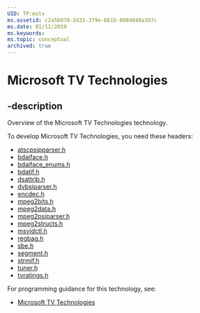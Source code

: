 ```yaml
---
UID: TP:mstv
ms.assetid: c2a5b070-2d31-379e-bb1b-8084848a387c
ms.date: 01/11/2019
ms.keywords: 
ms.topic: conceptual
archived: true
---
```


# Microsoft TV Technologies

## -description

Overview of the Microsoft TV Technologies technology.

To develop Microsoft TV Technologies, you need these headers:

 * [atscpsipparser.h](../atscpsipparser/index.md)
 * [bdaiface.h](../bdaiface/index.md)
 * [bdaiface_enums.h](../bdaiface_enums/index.md)
 * [bdatif.h](../bdatif/index.md)
 * [dsattrib.h](../dsattrib/index.md)
 * [dvbsiparser.h](../dvbsiparser/index.md)
 * [encdec.h](../encdec/index.md)
 * [mpeg2bits.h](../mpeg2bits/index.md)
 * [mpeg2data.h](../mpeg2data/index.md)
 * [mpeg2psiparser.h](../mpeg2psiparser/index.md)
 * [mpeg2structs.h](../mpeg2structs/index.md)
 * [msvidctl.h](../msvidctl/index.md)
 * [regbag.h](../regbag/index.md)
 * [sbe.h](../sbe/index.md)
 * [segment.h](../segment/index.md)
 * [strmif.h](../strmif/index.md)
 * [tuner.h](../tuner/index.md)
 * [tvratings.h](../tvratings/index.md)

For programming guidance for this technology, see:
* [Microsoft TV Technologies](/previous-versions/windows/desktop/mstv)

